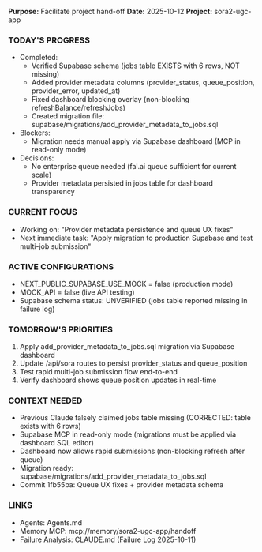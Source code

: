 **Purpose:** Facilitate project hand-off
**Date:** 2025-10-12
**Project:** sora2-ugc-app

### TODAY'S PROGRESS
- Completed:
  - Verified Supabase schema (jobs table EXISTS with 6 rows, NOT missing)
  - Added provider metadata columns (provider_status, queue_position, provider_error, updated_at)
  - Fixed dashboard blocking overlay (non-blocking refreshBalance/refreshJobs)
  - Created migration file: supabase/migrations/add_provider_metadata_to_jobs.sql
- Blockers:
  - Migration needs manual apply via Supabase dashboard (MCP in read-only mode)
- Decisions:
  - No enterprise queue needed (fal.ai queue sufficient for current scale)
  - Provider metadata persisted in jobs table for dashboard transparency

### CURRENT FOCUS
- Working on: "Provider metadata persistence and queue UX fixes"
- Next immediate task: "Apply migration to production Supabase and test multi-job submission"

### ACTIVE CONFIGURATIONS
- NEXT_PUBLIC_SUPABASE_USE_MOCK = false (production mode)
- MOCK_API = false (live API testing)
- Supabase schema status: UNVERIFIED (jobs table reported missing in failure log)

### TOMORROW'S PRIORITIES
1. Apply add_provider_metadata_to_jobs.sql migration via Supabase dashboard
2. Update /api/sora routes to persist provider_status and queue_position
3. Test rapid multi-job submission flow end-to-end
4. Verify dashboard shows queue position updates in real-time

### CONTEXT NEEDED
- Previous Claude falsely claimed jobs table missing (CORRECTED: table exists with 6 rows)
- Supabase MCP in read-only mode (migrations must be applied via dashboard SQL editor)
- Dashboard now allows rapid submissions (non-blocking refresh after queue)
- Migration ready: supabase/migrations/add_provider_metadata_to_jobs.sql
- Commit 1fb55ba: Queue UX fixes + provider metadata schema

### LINKS
- Agents: Agents.md
- Memory MCP: mcp://memory/sora2-ugc-app/handoff
- Failure Analysis: CLAUDE.md (Failure Log 2025-10-11)
